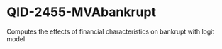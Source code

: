 # QID-2455-MVAbankrupt
Computes the effects of financial characteristics on bankrupt with logit model
